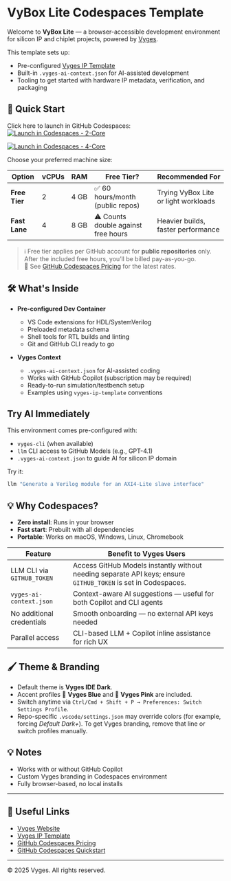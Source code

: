 # VyBox Lite Codespaces Template

Welcome to **VyBox Lite** — a browser-accessible development environment for silicon IP and chiplet projects, powered by [Vyges](https://vyges.com).

This template sets up:

- Pre-configured [Vyges IP Template](https://github.com/vyges/vyges-ip-template)
- Built-in `.vyges-ai-context.json` for AI-assisted development
- Tooling to get started with hardware IP metadata, verification, and packaging

## 🚀 Quick Start

Click here to launch in GitHub Codespaces:
<a href="https://codespaces.new/vyges/vybox-lite?quickstart=1" target="_blank">
  <img src="https://img.shields.io/badge/Launch_in_Codespaces-2--Core-blue?style=for-the-badge&logo=github" alt="Launch in Codespaces - 2-Core"/>
</a>

<a href="https://codespaces.new/vyges/vybox-lite?quickstart=1&machine=STANDARD" target="_blank">
  <img src="https://img.shields.io/badge/Launch_in_Codespaces-4--Core-green?style=for-the-badge&logo=github" alt="Launch in Codespaces - 4-Core"/>
</a>

Choose your preferred machine size:

| Option | vCPUs | RAM | Free Tier? | Recommended For |
|--------|-------|-----|------------|-----------------|
| **Free Tier** | 2 | 4 GB | ✅ 60 hours/month (public repos) | Trying VyBox Lite or light workloads |
| **Fast Lane** | 4 | 8 GB | ⚠ Counts double against free hours | Heavier builds, faster performance |

> ℹ Free tier applies per GitHub account for **public repositories** only. After the included free hours, you’ll be billed pay-as-you-go.  
> 📄 See [GitHub Codespaces Pricing](https://docs.github.com/en/billing/managing-billing-for-github-codespaces/about-billing-for-github-codespaces) for the latest rates.

## 🛠 What's Inside

- **Pre-configured Dev Container**  
  - VS Code extensions for HDL/SystemVerilog  
  - Preloaded metadata schema
  - Shell tools for RTL builds and linting  
  - Git and GitHub CLI ready to go

- **Vyges Context**  
  - `.vyges-ai-context.json` for AI-assisted coding  
  - Works with GitHub Copilot (subscription may be required)
  - Ready-to-run simulation/testbench setup  
  - Examples using `vyges-ip-template` conventions

##  Try AI Immediately

This environment comes pre-configured with:
- `vyges-cli` (when available)
- `llm` CLI access to GitHub Models (e.g., GPT-4.1)
- `.vyges-ai-context.json` to guide AI for silicon IP domain

Try it:

```bash
llm "Generate a Verilog module for an AXI4-Lite slave interface"
```

## 💡 Why Codespaces?

- **Zero install**: Runs in your browser
- **Fast start**: Prebuilt with all dependencies  
- **Portable**: Works on macOS, Windows, Linux, Chromebook


| Feature | Benefit to Vyges Users |
|---------|------------------------|
| LLM CLI via `GITHUB_TOKEN` | Access GitHub Models instantly without needing separate API keys; ensure `GITHUB_TOKEN` is set in Codespaces. |
| `vyges-ai-context.json` | Context-aware AI suggestions — useful for both Copilot and CLI agents |
| No additional credentials | Smooth onboarding — no external API keys needed |
| Parallel access | CLI-based LLM + Copilot inline assistance for rich UX |


## 🖌️ Theme & Branding
- Default theme is **Vyges IDE Dark**.  
- Accent profiles 🔵 **Vyges Blue** and 💖 **Vyges Pink** are included.  
- Switch anytime via `Ctrl/Cmd + Shift + P → Preferences: Switch Settings Profile`.  
- Repo-specific `.vscode/settings.json` may override colors (for example, forcing *Default Dark+*). To get Vyges branding, remove that line or switch profiles manually.

## 💡 Notes
- Works with or without GitHub Copilot
- Custom Vyges branding in Codespaces environment
- Fully browser-based, no local installs

---

## 🔗 Useful Links
- [Vyges Website](https://vyges.com)
- [Vyges IP Template](https://github.com/vyges/vyges-ip-template)
- [GitHub Codespaces Pricing](https://docs.github.com/en/billing/managing-billing-for-github-codespaces/about-billing-for-github-codespaces)
- [GitHub Codespaces Quickstart](https://docs.github.com/en/codespaces/quickstart)

---
© 2025 Vyges. All rights reserved.
